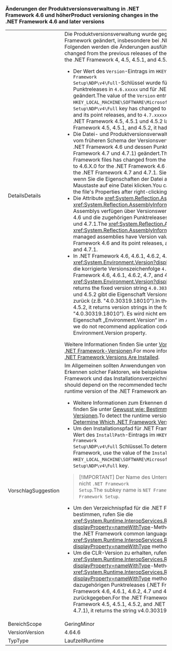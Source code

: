 ### <a name="product-versioning-changes-in-the-net-framework-46-and-later-versions"></a><span data-ttu-id="09ee2-101">Änderungen der Produktversionsverwaltung in .NET Framework 4.6 und höher</span><span class="sxs-lookup"><span data-stu-id="09ee2-101">Product versioning changes in the .NET Framework 4.6 and later versions</span></span>

|   |   |
|---|---|
|<span data-ttu-id="09ee2-102">Details</span><span class="sxs-lookup"><span data-stu-id="09ee2-102">Details</span></span>|<span data-ttu-id="09ee2-103">Die Produktversionsverwaltung wurde gegenüber früheren Releases von .NET Framework geändert, insbesondere bei .NET Framework 4, 4.5, 4.5.1 und 4.5.2. Im Folgenden werden die Änderungen ausführlich beschrieben:</span><span class="sxs-lookup"><span data-stu-id="09ee2-103">Product versioning has changed from the previous releases of the .NET Framework, and particularly from the .NET Framework 4, 4.5, 4.5.1, and 4.5.2.The following are the detailed changes:</span></span><ul><li><span data-ttu-id="09ee2-104">Der Wert des <code>Version</code>-Eintrags im <code>HKEY_LOCAL_MACHINE\SOFTWARE\Microsoft\NET Framework Setup\NDP\v4\Full</code>-Schlüssel wurde für .NET Framework 4.6 und dessen Punktreleases in <code>4.6.xxxxx</code> und für .NET Framework 4.7 in und 4.7.1 in <code>4.7.xxxxx</code> geändert.</span><span class="sxs-lookup"><span data-stu-id="09ee2-104">The value of the <code>Version</code> entry in the <code>HKEY_LOCAL_MACHINE\SOFTWARE\Microsoft\NET Framework Setup\NDP\v4\Full</code> key has changed to <code>4.6.xxxxx</code> for the .NET Framework 4.6 and its point releases, and to <code>4.7.xxxxx</code> for the .NET Framework 4.7 and 4.7.1.</span></span> <span data-ttu-id="09ee2-105">In .NET Framework 4.5, 4.5.1 und 4.5.2 lautete das Format <code>4.5.xxxxx</code>.</span><span class="sxs-lookup"><span data-stu-id="09ee2-105">In the .NET Framework 4.5, 4.5.1, and 4.5.2, it had the format <code>4.5.xxxxx</code>.</span></span></li><li><span data-ttu-id="09ee2-106">Die Datei- und Produktversionsverwaltung für .NET Framework-Dateien wurde vom früheren Schema der Versionsverwaltung von 4.0.30319.x in 4.6.X.0 (für .NET Framework 4.6 und dessen Punktreleases) sowie in 4.7.X.0 (für .NET Framework 4.7 und 4.7.1) geändert.</span><span class="sxs-lookup"><span data-stu-id="09ee2-106">The file and product versioning for .NET Framework files has changed from the earlier versioning scheme of 4.0.30319.x to 4.6.X.0 for the .NET Framework 4.6 and its point releases, and to 4.7.X.0 for the .NET Framework 4.7 and 4.7.1.</span></span> <span data-ttu-id="09ee2-107">Sie können diese neuen Werte anzeigen, wenn Sie die Eigenschaften der Datei anzeigen, indem Sie mit der rechten Maustaste auf eine Datei klicken.</span><span class="sxs-lookup"><span data-stu-id="09ee2-107">You can see these new values when you view the file's Properties after right-clicking on a file.</span></span></li><li><span data-ttu-id="09ee2-108">Die Attribute <xref:System.Reflection.AssemblyFileVersionAttribute> und <xref:System.Reflection.AssemblyInformationalVersionAttribute> für verwaltete Assemblys verfügen über Versionswerte im Format 4.6.X.0 für .NET Framework 4.6 und die zugehörigen Punktreleases sowie 4.7.X.0 für .NET Framework 4.7 und 4.7.1.</span><span class="sxs-lookup"><span data-stu-id="09ee2-108">The <xref:System.Reflection.AssemblyFileVersionAttribute> and <xref:System.Reflection.AssemblyInformationalVersionAttribute> attributes for managed assemblies have Version values in the form 4.6.X.0 for the .NET Framework 4.6 and its point releases, and 4.7.X.0 for the .NET Framework 4.7 and 4.7.1.</span></span></li><li><span data-ttu-id="09ee2-109">In .NET Framework 4.6, 4.6.1, 4.6.2, 4.7 und 4.7.1, gibt die <xref:System.Environment.Version?displayProperty=nameWithType>-Eigenschaft die korrigierte Versionszeichenfolge <code>4.0.30319.42000</code> zurück.</span><span class="sxs-lookup"><span data-stu-id="09ee2-109">In the .NET Framework 4.6, 4.6.1, 4.6.2, 4.7, and 4.7.1, the <xref:System.Environment.Version?displayProperty=nameWithType> property returns the fixed version string <code>4.0.30319.42000</code>.</span></span> <span data-ttu-id="09ee2-110">In .NET Framework 4, 4.5, 4.5.1 und 4.5.2 gibt die Eigenschaft Versionszeichenfolgen im Format <code>4.0.30319.xxxxx</code> zurück (z.B. &quot;4.0.30319.18010&quot;).</span><span class="sxs-lookup"><span data-stu-id="09ee2-110">In the .NET Framework 4, 4.5, 4.5.1, and 4.5.2, it returns version strings in the format <code>4.0.30319.xxxxx</code> (for example, &quot;4.0.30319.18010&quot;).</span></span> <span data-ttu-id="09ee2-111">Es wird nicht empfohlen, eine neue Abhängigkeit von der Eigenschaft „Environment.Version“ im Anwendungscode zu verwenden.</span><span class="sxs-lookup"><span data-stu-id="09ee2-111">Note that we do not recommend application code taking any new dependency on the Environment.Version property.</span></span></li></ul><span data-ttu-id="09ee2-112">Weitere Informationen finden Sie unter [Vorgehensweise: Bestimmen der installierten .NET Framework-Versionen](~/docs/framework/migration-guide/how-to-determine-which-versions-are-installed.md).</span><span class="sxs-lookup"><span data-stu-id="09ee2-112">For more information, see [How to: Determine which .NET Framework Versions Are Installed](~/docs/framework/migration-guide/how-to-determine-which-versions-are-installed.md).</span></span>|
|<span data-ttu-id="09ee2-113">Vorschlag</span><span class="sxs-lookup"><span data-stu-id="09ee2-113">Suggestion</span></span>|<span data-ttu-id="09ee2-114">Im Allgemeinen sollten Anwendungen von den empfohlenen Verfahren zum Erkennen solcher Faktoren, wie beispielsweise die Laufzeitversion von .NET Framework und das Installationsverzeichnis, abhängen:</span><span class="sxs-lookup"><span data-stu-id="09ee2-114">In general, applications should depend on the recommended techniques for detecting such things as the runtime version of the .NET Framework and the installation directory:</span></span><ul><li><span data-ttu-id="09ee2-115">Weitere Informationen zum Erkennen der Laufzeitversion von .NET Framework finden Sie unter [Gewusst wie: Bestimmen der installierten .NET Framework-Versionen](~/docs/framework/migration-guide/how-to-determine-which-versions-are-installed.md).</span><span class="sxs-lookup"><span data-stu-id="09ee2-115">To detect the runtime version of the .NET Framework, see [How to: Determine Which .NET Framework Versions Are Installed](~/docs/framework/migration-guide/how-to-determine-which-versions-are-installed.md).</span></span></li><li><span data-ttu-id="09ee2-116">Um den Installationspfad für .NET Framework zu ermitteln, verwenden Sie den Wert des <code>InstallPath</code>-Eintrags im <code>HKEY_LOCAL_MACHINE\SOFTWARE\Microsoft\NET Framework Setup\NDP\v4\Full</code> Schlüssel.</span><span class="sxs-lookup"><span data-stu-id="09ee2-116">To determine the installation path for the .NET Framework, use the value of the <code>InstallPath</code> entry in the <code>HKEY_LOCAL_MACHINE\SOFTWARE\Microsoft\NET Framework Setup\NDP\v4\Full</code> key.</span></span></li></ul> <blockquote> [!IMPORTANT] <span data-ttu-id="09ee2-117">Der Name des Unterschlüssels ist <code>NET Framework Setup</code> und nicht <code>.NET Framework Setup</code>.</span><span class="sxs-lookup"><span data-stu-id="09ee2-117">The subkey name is <code>NET Framework Setup</code>, not <code>.NET Framework Setup</code>.</span></span></blockquote> <ul><li><span data-ttu-id="09ee2-118">Um den Verzeichnispfad für die .NET Framework Common Language Runtime zu bestimmen, rufen Sie die <xref:System.Runtime.InteropServices.RuntimeEnvironment.GetRuntimeDirectory?displayProperty=nameWithType>-Methode auf.</span><span class="sxs-lookup"><span data-stu-id="09ee2-118">To determine the directory path to the .NET Framework common language runtime, call the <xref:System.Runtime.InteropServices.RuntimeEnvironment.GetRuntimeDirectory?displayProperty=nameWithType> method.</span></span></li><li><span data-ttu-id="09ee2-119">Um die CLR-Version zu erhalten, rufen Sie die <xref:System.Runtime.InteropServices.RuntimeEnvironment.GetSystemVersion?displayProperty=nameWithType>-Methode auf.</span><span class="sxs-lookup"><span data-stu-id="09ee2-119">To get the CLR version, call the <xref:System.Runtime.InteropServices.RuntimeEnvironment.GetSystemVersion?displayProperty=nameWithType> method.</span></span> <span data-ttu-id="09ee2-120">Für .NET Framework 4 und die dazugehörigen Punktreleases (.NET Framework 4.5, 4.5.1, 4.5.2 sowie .NET Framework 4.6, 4.6.1, 4.6.2, 4.7 und 4.7.1) wird die Zeichenfolge „v4.0.30319“ zurückgegeben.</span><span class="sxs-lookup"><span data-stu-id="09ee2-120">For the .NET Framework 4 and its point releases (the .NET Framework 4.5, 4.5.1, 4.5.2, and .NET Framework 4.6, 4.6.1, 4.6.2, 4.7, and 4.7.1), it returns the string v4.0.30319.</span></span></li></ul>|
|<span data-ttu-id="09ee2-121">Bereich</span><span class="sxs-lookup"><span data-stu-id="09ee2-121">Scope</span></span>|<span data-ttu-id="09ee2-122">Gering</span><span class="sxs-lookup"><span data-stu-id="09ee2-122">Minor</span></span>|
|<span data-ttu-id="09ee2-123">Version</span><span class="sxs-lookup"><span data-stu-id="09ee2-123">Version</span></span>|<span data-ttu-id="09ee2-124">4.6</span><span class="sxs-lookup"><span data-stu-id="09ee2-124">4.6</span></span>|
|<span data-ttu-id="09ee2-125">Typ</span><span class="sxs-lookup"><span data-stu-id="09ee2-125">Type</span></span>|<span data-ttu-id="09ee2-126">Laufzeit</span><span class="sxs-lookup"><span data-stu-id="09ee2-126">Runtime</span></span>|

